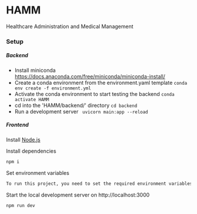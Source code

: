 # HAMM

Healthcare Administration and Medical Management

### Setup

##### Backend

-   Install miniconda
    https://docs.anaconda.com/free/miniconda/miniconda-install/
-   Create a conda environment from the environment.yaml template
    `conda env create -f environment.yml`
-   Activate the conda environment to start testing the backend
    `conda activate HAMM`
-   cd into the 'HAMM/backend/' directory `cd backend`
-   Run a development server ` uvicorn main:app --reload`

##### Frontend

Install [Node.js](https://nodejs.org/en)

Install dependencies

```bash
npm i
```

Set environment variables

```bash
To run this project, you need to set the required environment variables. Create a new file called `.env` and fill in the values.
```

Start the local development server on http://localhost:3000

```bash
npm run dev
```
